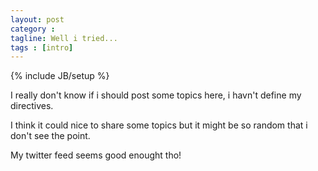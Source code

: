 ```yaml
---
layout: post
category : 
tagline: Well i tried...
tags : [intro]
---
```

{% include JB/setup %}

I really don't know if i should post some topics here, i havn't define my directives.

I think it could nice to share some topics but it might be so random that i don't see the point.

My twitter feed seems good enought tho!
